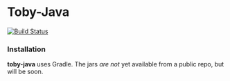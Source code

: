 # Toby-Java

[![Build Status](https://travis-ci.org/toby-cloud/toby-java.svg?branch=master)](https://travis-ci.org/toby-cloud/toby-java)

### Installation

**toby-java** uses Gradle. The jars *are not* yet available from a public repo, but will be soon.

